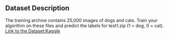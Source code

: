 ## Dataset Description
The training archive contains 25,000 images of dogs and cats. Train your algorithm on these files and predict the labels for test1.zip (1 = dog, 0 = cat).
[Link to the Dataset:Kaggle](https://www.kaggle.com/c/dogs-vs-cats/data)

